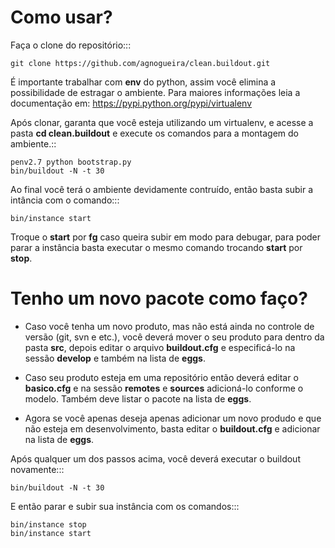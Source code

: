 Como usar?
===========

Faça o clone do repositório:::

    git clone https://github.com/agnogueira/clean.buildout.git

É importante trabalhar com **env** do python, assim você elimina a possibilidade
de estragar o ambiente. Para maiores informações leia a documentação em:
https://pypi.python.org/pypi/virtualenv

Após clonar, garanta que você esteja utilizando um virtualenv, e acesse a pasta
**cd clean.buildout** e execute os comandos para a montagem do ambiente.::

    penv2.7 python bootstrap.py
    bin/buildout -N -t 30

Ao final você terá o ambiente devidamente contruído, então basta subir a
intância com o comando:::

    bin/instance start

Troque o **start** por **fg** caso queira subir em modo para debugar, para poder
parar a instância basta executar o mesmo comando trocando **start** por
**stop**.


Tenho um novo pacote como faço?
=================================

* Caso você tenha um novo produto, mas não está ainda no controle de versão (git,
svn e etc.), você deverá mover o seu produto para dentro da pasta **src**,
depois editar o arquivo **buildout.cfg** e especificá-lo na sessão **develop** e
também na lista de **eggs**.

* Caso seu produto esteja em uma repositório então deverá editar o
**basico.cfg** e na sessão **remotes** e **sources** adicioná-lo conforme o
modelo. Também deve listar o pacote na lista de **eggs**.

* Agora se você apenas deseja apenas adicionar um novo produdo e que não esteja
em desenvolvimento, basta editar o **buildout.cfg** e adicionar na lista de
**eggs**.

Após qualquer um dos passos acima, você deverá executar o buildout novamente:::

    bin/buildout -N -t 30

E então parar e subir sua instância com os comandos:::

    bin/instance stop
    bin/instance start
